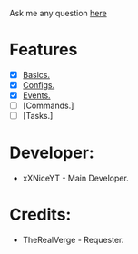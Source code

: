 Ask me any question [here](https://github.com/xXNiceAssasinl0/Learn.Coding/issues)

# Features

- [x] [Basics.](https://github.com/xXNiceAssasinl0/Learn.Coding)
- [x] [Configs.](https://github.com/xXNiceAssasinl0/Learn.Coding/tree/Config)
- [x] [Events.](https://github.com/xXNiceAssasinl0/Learn.Coding/tree/Events)
- [ ] [Commands.]
- [ ] [Tasks.]
 
 # Developer:
 
 * xXNiceYT - Main Developer.

 # Credits:
 
 * TheRealVerge - Requester.
